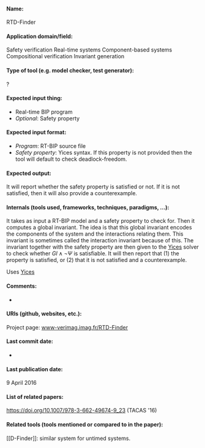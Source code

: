 #### Name:
RTD-Finder

#### Application domain/field:
Safety verification
Real-time systems
Component-based systems
Compositional verification
Invariant generation

#### Type of tool (e.g. model checker, test generator):
?

#### Expected input thing:
- Real-time BIP program
- *Optional*: Safety property

#### Expected input format:
- *Program*: RT-BIP source file
- *Safety property*: Yices syntax. If this property is not provided then the tool will default to check deadlock-freedom.

#### Expected output:
It will report whether the safety property is satisfied or not. If it is not satisfied, then it will also provide a counterexample.

#### Internals (tools used, frameworks, techniques, paradigms, ...):
It takes as input a RT-BIP model and a safety property to check for. Then it computes a global invariant. The idea is that this global invariant encodes the components of the system and the interactions relating them. This invariant is sometimes called the interaction invariant because of this.
The invariant together with the safety property are then given to the [Yices](Solvers/SMT/Yices.md) solver to check whether $GI \wedge \neg \Psi$ is satisfiable. It will then report that (1) the property is satisfied, or (2) that it is not satisfied and a counterexample.

Uses [Yices](Solvers/SMT/Yices.md)

#### Comments:
-

#### URIs (github, websites, etc.):
Project page: www-verimag.imag.fr/RTD-Finder

#### Last commit date:
-

#### Last publication date:
9 April 2016

#### List of related papers:
https://doi.org/10.1007/978-3-662-49674-9_23 (TACAS '16)

#### Related tools (tools mentioned or compared to in the paper):
[[D-Finder]]: similar system for untimed systems.